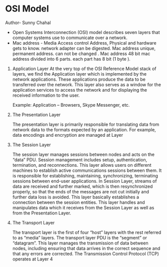 # OSI Model
Author- Sunny Chahal
- Open Systems Interconnection (OSI) model describes seven layers that computer systems use to communicate over a network.  
- Mac address - Media Access control Address, Physical and hardware gets to know. network adapter can be digested. Mac address unique, permanent address.
  can not be changed . Mac address 48 bit mac address divided into 6 parts. each part has 8 bit (1 byte ).

1. Application Layer 
   At the very top of the OSI Reference Model stack of layers, we find the Application layer which is implemented by the network applications.
   These applications produce the data to be transferred over the network. This layer also serves as a window for the application services to access the 
   network and for displaying the received information to the user. 

   Example: Application – Browsers, Skype Messenger, etc. 

2. The Presentation Layer
  
   The presentation layer is primarily responsible for translating data from network data to the formats expected by an application.
   For example, data encodings and encryption are managed at Layer

3.  The Session Layer

    The session layer manages sessions between nodes and acts on the “data” PDU. Session management includes setup, authentication, termination, and reconnections.
    This layer allows users on different machines to establish active communications sessions between them. It is responsible for establishing, maintaining, synchronizing,
    terminating sessions between end-user applications. In Session Layer, streams of data are received and further marked, which is then resynchronized properly, so that
    the ends of the messages are not cut initially and further data loss is avoided. This layer basically establishes a connection between the session entities.
    This layer handles and manipulates data which it receives from the Session Layer as well as from the Presentation Layer.

4.  The Transport Layer

    The transport layer is the first of four “host” layers with the rest referred to as “media” layers. The transport layer PDU is the “segment” or “datagram”.
    This layer manages the transmission of data between nodes, including ensuring that data arrives in the correct sequence and that any errors are corrected.
    The Transmission Control Protocol (TCP) operates at Layer 4